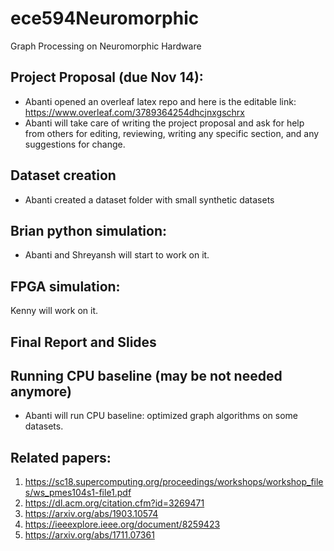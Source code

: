 # ece594Neuromorphic
Graph Processing on Neuromorphic Hardware

## Project Proposal (due Nov 14):
* Abanti opened an overleaf latex repo and here is the editable link: https://www.overleaf.com/3789364254dhcjnxgschrx
* Abanti will take care of writing the project proposal and ask for help from others for editing, reviewing, writing any specific section, and any suggestions for change. 

## Dataset creation
* Abanti created a dataset folder with small synthetic datasets 

## Brian python simulation:
* Abanti and Shreyansh will start to work on it. 

## FPGA simulation:
Kenny will work on it. 

## Final Report and Slides 

## Running CPU baseline (may be not needed anymore)
* Abanti will run CPU baseline: optimized graph algorithms on some datasets. 

## Related papers: 
1) https://sc18.supercomputing.org/proceedings/workshops/workshop_files/ws_pmes104s1-file1.pdf
2) https://dl.acm.org/citation.cfm?id=3269471
3) https://arxiv.org/abs/1903.10574
4) https://ieeexplore.ieee.org/document/8259423
5) https://arxiv.org/abs/1711.07361